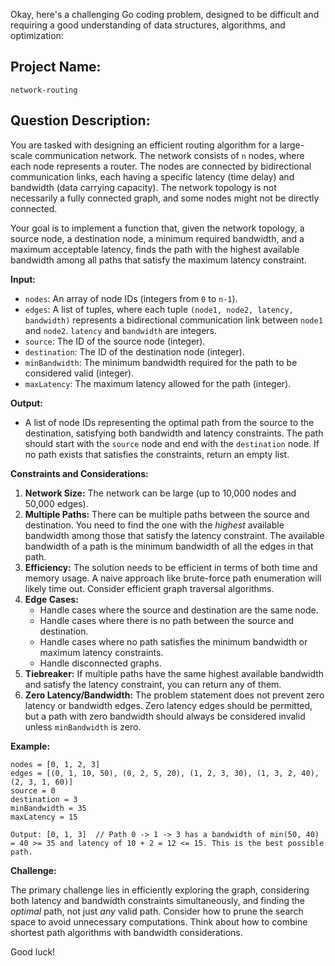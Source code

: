 Okay, here's a challenging Go coding problem, designed to be difficult and requiring a good understanding of data structures, algorithms, and optimization:

## Project Name:

```
network-routing
```

## Question Description:

You are tasked with designing an efficient routing algorithm for a large-scale communication network. The network consists of `n` nodes, where each node represents a router. The nodes are connected by bidirectional communication links, each having a specific latency (time delay) and bandwidth (data carrying capacity). The network topology is not necessarily a fully connected graph, and some nodes might not be directly connected.

Your goal is to implement a function that, given the network topology, a source node, a destination node, a minimum required bandwidth, and a maximum acceptable latency, finds the path with the highest available bandwidth among all paths that satisfy the maximum latency constraint.

**Input:**

*   `nodes`: An array of node IDs (integers from `0` to `n-1`).
*   `edges`: A list of tuples, where each tuple `(node1, node2, latency, bandwidth)` represents a bidirectional communication link between `node1` and `node2`. `latency` and `bandwidth` are integers.
*   `source`: The ID of the source node (integer).
*   `destination`: The ID of the destination node (integer).
*   `minBandwidth`: The minimum bandwidth required for the path to be considered valid (integer).
*   `maxLatency`: The maximum latency allowed for the path (integer).

**Output:**

*   A list of node IDs representing the optimal path from the source to the destination, satisfying both bandwidth and latency constraints. The path should start with the `source` node and end with the `destination` node. If no path exists that satisfies the constraints, return an empty list.

**Constraints and Considerations:**

1.  **Network Size:** The network can be large (up to 10,000 nodes and 50,000 edges).
2.  **Multiple Paths:** There can be multiple paths between the source and destination. You need to find the one with the *highest* available bandwidth among those that satisfy the latency constraint. The available bandwidth of a path is the minimum bandwidth of all the edges in that path.
3.  **Efficiency:** The solution needs to be efficient in terms of both time and memory usage. A naive approach like brute-force path enumeration will likely time out.  Consider efficient graph traversal algorithms.
4.  **Edge Cases:**
    *   Handle cases where the source and destination are the same node.
    *   Handle cases where there is no path between the source and destination.
    *   Handle cases where no path satisfies the minimum bandwidth or maximum latency constraints.
    *   Handle disconnected graphs.
5.  **Tiebreaker:** If multiple paths have the same highest available bandwidth and satisfy the latency constraint, you can return any of them.
6.  **Zero Latency/Bandwidth:** The problem statement does not prevent zero latency or bandwidth edges. Zero latency edges should be permitted, but a path with zero bandwidth should always be considered invalid unless `minBandwidth` is zero.

**Example:**

```
nodes = [0, 1, 2, 3]
edges = [(0, 1, 10, 50), (0, 2, 5, 20), (1, 2, 3, 30), (1, 3, 2, 40), (2, 3, 1, 60)]
source = 0
destination = 3
minBandwidth = 35
maxLatency = 15

Output: [0, 1, 3]  // Path 0 -> 1 -> 3 has a bandwidth of min(50, 40) = 40 >= 35 and latency of 10 + 2 = 12 <= 15. This is the best possible path.
```

**Challenge:**

The primary challenge lies in efficiently exploring the graph, considering both latency and bandwidth constraints simultaneously, and finding the *optimal* path, not just *any* valid path. Consider how to prune the search space to avoid unnecessary computations. Think about how to combine shortest path algorithms with bandwidth considerations.

Good luck!
